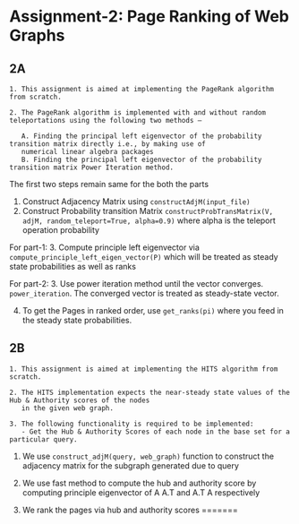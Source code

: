 # Assignment-2: Page Ranking of Web Graphs


## 2A
```
1. This assignment is aimed at implementing the PageRank algorithm from scratch.

2. The PageRank algorithm is implemented with and without random teleportations using the following two methods –
   
   A. Finding the principal left eigenvector of the probability transition matrix directly i.e., by making use of 
   numerical linear algebra packages
   B. Finding the principal left eigenvector of the probability transition matrix Power Iteration method.
```

The first two steps remain same for the both the parts

1. Construct Adjacency Matrix using `constructAdjM(input_file)`
2. Construct Probability transition Matrix `constructProbTransMatrix(V, adjM, random_teleport=True, alpha=0.9)` where alpha is the teleport operation probability
   
For part-1:
3. Compute principle left eigenvector via `compute_principle_left_eigen_vector(P)` which will be treated as steady state probabilities as well as ranks 

For part-2:
3. Use power iteration method until the vector converges. `power_iteration`. The converged vector is treated as steady-state vector.

4. To get the Pages in ranked order, use `get_ranks(pi)` where you feed in the steady state probabilities.

## 2B

```
1. This assignment is aimed at implementing the HITS algorithm from scratch.

2. The HITS implementation expects the near-steady state values of the Hub & Authority scores of the nodes
   in the given web graph.
   
3. The following functionality is required to be implemented:
   - Get the Hub & Authority Scores of each node in the base set for a particular query.
```

1. We use `construct_adjM(query, web_graph)` function to construct the adjacency matrix for the subgraph generated due to query 

2. We use fast method to compute the hub and authority score by computing principle eigenvector of A A.T and A.T A respectively
   
3. We rank the pages via hub and authority scores
=======
